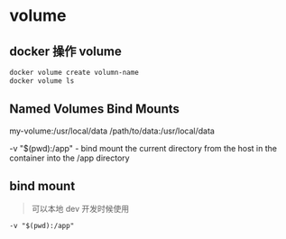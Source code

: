 # volume

## docker 操作 volume

```bash
docker volume create volumn-name
docker volume ls
```

## Named Volumes Bind Mounts

my-volume:/usr/local/data /path/to/data:/usr/local/data

-v "$(pwd):/app" - bind mount the current directory from the host in the container into the /app directory

## bind mount

> 可以本地 dev 开发时候使用

`-v "$(pwd):/app"`
